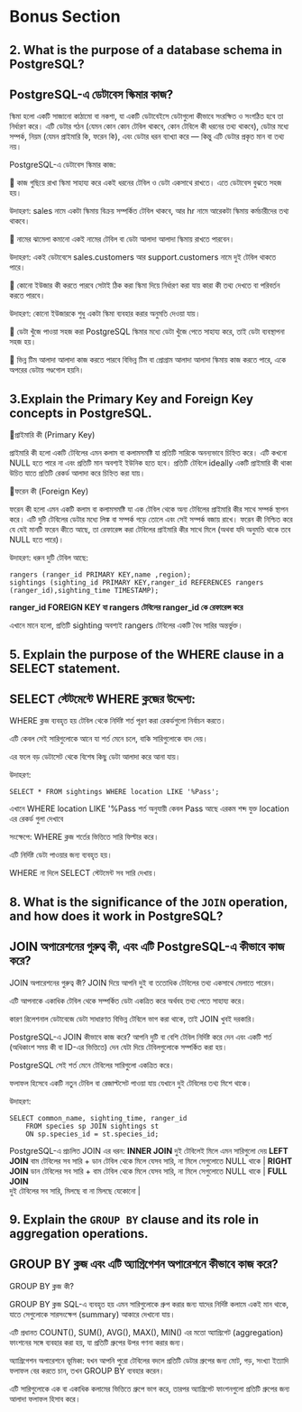 
# Bonus Section

##  2. What is the purpose of a database schema in PostgreSQL?
## PostgreSQL-এ ডেটাবেস স্কিমার কাজ?

স্কিমা হলো একটি সাজানো কাঠামো বা নকশা, যা একটি ডেটাবেইসে ডেটাগুলো কীভাবে সংরক্ষিত ও সংগঠিত হবে তা নির্ধারণ করে।
এটি ডেটার গঠন (যেমন কোন কোন টেবিল থাকবে, কোন টেবিলে কী ধরনের তথ্য থাকবে), ডেটার মধ্যে সম্পর্ক, নিয়ম (যেমন প্রাইমারি কি, ফরেন কি), এবং ডেটার ধরন ব্যাখ্যা করে — কিন্তু এটি ডেটার প্রকৃত মান বা তথ্য নয়।

PostgreSQL-এ ডেটাবেস স্কিমার কাজ:

🔹 কাজ গুছিয়ে রাখা
স্কিমা সাহায্য করে একই ধরনের টেবিল ও ডেটা একসাথে রাখতে। এতে ডেটাবেস বুঝতে সহজ হয়।

উদাহরণ: sales নামে একটা স্কিমায় বিক্রয় সম্পর্কিত টেবিল থাকবে, আর hr নামে আরেকটা স্কিমায় কর্মচারীদের তথ্য থাকবে।

🔹 নামের ঝামেলা কমানো
একই নামের টেবিল বা ডেটা আলাদা আলাদা স্কিমায় রাখতে পারবেন।

উদাহরণ: একই ডেটাবেসে sales.customers আর support.customers নামে দুই টেবিল থাকতে পারে।

🔹 কোনো ইউজার কী করতে পারবে সেটাই ঠিক করা
স্কিমা দিয়ে নির্ধারণ করা যায় কারা কী তথ্য দেখতে বা পরিবর্তন করতে পারবে।

উদাহরণ: কোনো ইউজারকে শুধু একটা স্কিমা ব্যবহার করার অনুমতি দেওয়া যায়।

🔹 ডেটা খুঁজে পাওয়া সহজ করা
PostgreSQL স্কিমার মধ্যে ডেটা খুঁজে পেতে সাহায্য করে, তাই ডেটা ব্যবস্থাপনা সহজ হয়।

🔹 ভিন্ন টিম আলাদা আলাদা কাজ করতে পারবে
বিভিন্ন টিম বা প্রোগ্রাম আলাদা আলাদা স্কিমায় কাজ করতে পারে, একে অপরের ডেটায় গণ্ডগোল হয়নি।

## 3.Explain the **Primary Key** and **Foreign Key** concepts in PostgreSQL.

🔹প্রাইমারি কী (Primary Key)

প্রাইমারি কী হলো একটি টেবিলের এমন কলাম বা কলামসমষ্টি যা প্রতিটি সারিকে অনন্যভাবে চিহ্নিত করে।
এটি কখনো NULL হতে পারে না এবং প্রতিটি মান অবশ্যই ইউনিক হতে হবে।
প্রতিটি টেবিলে ideally একটি প্রাইমারি কী থাকা উচিত যাতে প্রতিটি রেকর্ড আলাদা করে চিহ্নিত করা যায়।

🔹ফরেন কী (Foreign Key)

ফরেন কী হলো এমন একটি কলাম বা কলামসমষ্টি যা এক টেবিল থেকে অন্য টেবিলের প্রাইমারি কীর সাথে সম্পর্ক স্থাপন করে।
এটি দুটি টেবিলের ডেটার মধ্যে লিঙ্ক বা সম্পর্ক গড়ে তোলে এবং সেই সম্পর্ক বজায় রাখে।
ফরেন কী নিশ্চিত করে যে যেই মানটি ফরেন কীতে আছে, তা রেফারেন্স করা টেবিলের প্রাইমারি কীর সাথে মিলে (অথবা যদি অনুমতি থাকে তবে NULL হতে পারে)।

উদাহরণ:
ধরুন দুটি টেবিল আছে:
```
rangers (ranger_id PRIMARY KEY,name ,region);
sightings (sighting_id PRIMARY KEY,ranger_id REFERENCES rangers (ranger_id),sighting_time TIMESTAMP);
```
**ranger_id FOREIGN KEY যা rangers টেবিলের ranger_id কে রেফারেন্স করে**

এখানে মানে হলো, প্রতিটি sighting অবশ্যই rangers টেবিলের একটি বৈধ সারির অন্তর্ভুক্ত।

## 5. Explain the purpose of the WHERE clause in a SELECT statement.
## SELECT স্টেটমেন্টে WHERE ক্লজের উদ্দেশ্য:
WHERE ক্লজ ব্যবহৃত হয় টেবিল থেকে নির্দিষ্ট শর্ত পূরণ করা রেকর্ডগুলো নির্বাচন করতে।

এটি কেবল সেই সারিগুলোকে আনে যা শর্ত মেনে চলে, বাকি সারিগুলোকে বাদ দেয়।

এর ফলে বড় ডেটাসেট থেকে বিশেষ কিছু ডেটা আলাদা করে আনা যায়।

উদাহরণ: 


```
SELECT * FROM sightings WHERE location LIKE '%Pass';
```

এখানে WHERE location LIKE '%Pass শর্ত অনুযায়ী কেবল Pass আছে এরকম শব্দ যুক্ত location এর রেকর্ড গুলা দেখাবে 

সংক্ষেপে:
WHERE ক্লজ শর্তের ভিত্তিতে সারি ফিল্টার করে।

এটি নির্দিষ্ট ডেটা পাওয়ার জন্য ব্যবহৃত হয়।

WHERE না দিলে SELECT স্টেটমেন্ট সব সারি দেখায়।

## 8. What is the significance of the `JOIN` operation, and how does it work in PostgreSQL? 
## JOIN অপারেশনের গুরুত্ব কী, এবং এটি PostgreSQL-এ কীভাবে কাজ করে?
JOIN অপারেশনের গুরুত্ব কী?
JOIN দিয়ে আপনি দুই বা ততোধিক টেবিলের তথ্য একসাথে মেলাতে পারেন।

এটি আপনাকে একাধিক টেবিল থেকে সম্পর্কিত ডেটা একত্রিত করে অর্থবহ তথ্য পেতে সাহায্য করে।

কারণ রিলেশনাল ডেটাবেজে ডেটা সাধারণত বিভিন্ন টেবিলে ভাগ করা থাকে, তাই JOIN খুবই দরকারি।

PostgreSQL-এ JOIN কীভাবে কাজ করে?
আপনি দুটি বা বেশি টেবিল নির্দিষ্ট করে দেন এবং একটি শর্ত (অধিকাংশ সময় কী বা ID-এর ভিত্তিতে) দেন যেটা দিয়ে টেবিলগুলোকে সম্পর্কিত করা হয়।

PostgreSQL সেই শর্ত মেনে টেবিলের সারিগুলো একত্রিত করে।

ফলাফল হিসেবে একটি নতুন টেবিল বা রেজাল্টসেট পাওয়া যায় যেখানে দুই টেবিলের তথ্য মিশে থাকে।

উদাহরণ: 
```
SELECT common_name, sighting_time, ranger_id
    FROM species sp JOIN sightings st 
    ON sp.species_id = st.species_id;
```

PostgreSQL-এ প্রচলিত JOIN এর ধরন:
**INNER JOIN** 
দুই টেবিলেই মিলে এমন সারিগুলো দেয় 
**LEFT JOIN** 
বাম টেবিলের সব সারি + ডান টেবিল থেকে মিলে যেসব সারি, না মিলে সেগুলোতে NULL থাকে |
**RIGHT JOIN**
ডান টেবিলের সব সারি + বাম টেবিল থেকে মিলে যেসব সারি, না মিলে সেগুলোতে NULL থাকে |
**FULL JOIN**  
দুই টেবিলের সব সারি, মিলছে বা না মিলছে যেকোনো |

## 9. Explain the `GROUP BY` clause and its role in aggregation operations.
## GROUP BY ক্লজ এবং এটি অ্যাগ্রিগেশন অপারেশনে কীভাবে কাজ করে?
GROUP BY ক্লজ কী?

GROUP BY ক্লজ SQL-এ ব্যবহৃত হয় এমন সারিগুলোকে গ্রুপ করার জন্য যাদের নির্দিষ্ট কলামে একই মান থাকে, যাতে সেগুলোকে সারসংক্ষেপ (summary) আকারে দেখানো যায়।

এটি প্রধানত COUNT(), SUM(), AVG(), MAX(), MIN() এর মতো অ্যাগ্রিগেট (aggregation) ফাংশনের সঙ্গে ব্যবহার করা হয়, যা প্রতিটি গ্রুপের উপর গণনা করার জন্য।

অ্যাগ্রিগেশন অপারেশনে ভূমিকা:
যখন আপনি পুরো টেবিলের বদলে প্রতিটি ডেটার গ্রুপের জন্য মোট, গড়, সংখ্যা ইত্যাদি ফলাফল বের করতে চান, তখন GROUP BY ব্যবহার করেন।

এটি সারিগুলোকে এক বা একাধিক কলামের ভিত্তিতে গ্রুপে ভাগ করে, তারপর অ্যাগ্রিগেট ফাংশনগুলো প্রতিটি গ্রুপের জন্য আলাদা ফলাফল হিসাব করে।



